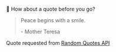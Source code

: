 📣 How about a quote before you go?

> Peace begins with a smile.
>
> <p>- Mother Teresa</p>

Quote requested from [Random Quotes API](https://github.com/lukePeavey/quotable)
